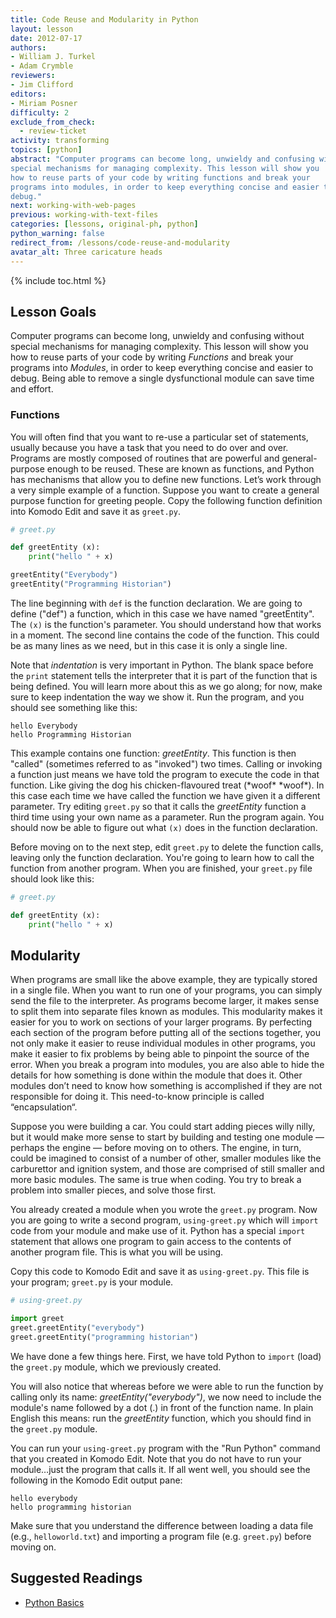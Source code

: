 ```yaml
---
title: Code Reuse and Modularity in Python
layout: lesson
date: 2012-07-17
authors:
- William J. Turkel
- Adam Crymble
reviewers:
- Jim Clifford
editors:
- Miriam Posner
difficulty: 2
exclude_from_check:
  - review-ticket
activity: transforming
topics: [python]
abstract: "Computer programs can become long, unwieldy and confusing without
special mechanisms for managing complexity. This lesson will show you
how to reuse parts of your code by writing functions and break your
programs into modules, in order to keep everything concise and easier to
debug."
next: working-with-web-pages
previous: working-with-text-files
categories: [lessons, original-ph, python]
python_warning: false
redirect_from: /lessons/code-reuse-and-modularity
avatar_alt: Three caricature heads
---
```


{% include toc.html %}





Lesson Goals
------------

Computer programs can become long, unwieldy and confusing without
special mechanisms for managing complexity. This lesson will show you
how to reuse parts of your code by writing *Functions* and break your
programs into *Modules*, in order to keep everything concise and easier to
debug. Being able to remove a single dysfunctional module can save time
and effort.

### Functions

You will often find that you want to re-use a particular set of
statements, usually because you have a task that you need to do over and
over. Programs are mostly composed of routines that are powerful and
general-purpose enough to be reused. These are known as functions, and
Python has mechanisms that allow you to define new functions. Let’s work
through a very simple example of a function. Suppose you want to create
a general purpose function for greeting people. Copy the following
function definition into Komodo Edit and save it as `greet.py`.

``` python
# greet.py

def greetEntity (x):
    print("hello " + x)

greetEntity("Everybody")
greetEntity("Programming Historian")
```

The line beginning with `def` is the function declaration. We are going
to define ("def") a function, which in this case we have named
"greetEntity". The `(x)` is the function's parameter. You should
understand how that works in a moment. The second line contains the code
of the function. This could be as many lines as we need, but in this
case it is only a single line.

Note that *indentation* is very important in Python. The blank space
before the `print` statement tells the interpreter that it is part of the
function that is being defined. You will learn more about this as we go
along; for now, make sure to keep indentation the way we show it. Run
the program, and you should see something like this:

```
hello Everybody
hello Programming Historian
```

This example contains one function: *greetEntity*. This function is then
"called" (sometimes referred to as "invoked") two times. Calling or
invoking a function just means we have told the program to execute the
code in that function. Like giving the dog his chicken-flavoured treat
(\*woof\* \*woof\*). In this case each time we have called the function
we have given it a different parameter. Try editing `greet.py` so that
it calls the *greetEntity* function a third time using your own name as a
parameter. Run the program again. You should now be able to figure out
what `(x)` does in the function declaration.

Before moving on to the next step, edit `greet.py` to delete the
function calls, leaving only the function declaration. You're going to
learn how to call the function from another program. When you are
finished, your `greet.py` file should look like this:

``` python
# greet.py

def greetEntity (x):
    print("hello " + x)
```

## Modularity

When programs are small like the above example, they are typically
stored in a single file. When you want to run one of your programs, you
can simply send the file to the interpreter. As programs become larger,
it makes sense to split them into separate files known as modules. This
modularity makes it easier for you to work on sections of your larger
programs. By perfecting each section of the program before putting all
of the sections together, you not only make it easier to reuse
individual modules in other programs, you make it easier to fix problems
by being able to pinpoint the source of the error. When you break a
program into modules, you are also able to hide the details for how
something is done within the module that does it. Other modules don’t
need to know how something is accomplished if they are not responsible
for doing it. This need-to-know principle is called “encapsulation“.

Suppose you were building a car. You could start adding pieces willy
nilly, but it would make more sense to start by building and testing one
module — perhaps the engine — before moving on to others. The engine, in
turn, could be imagined to consist of a number of other, smaller modules
like the carburettor and ignition system, and those are comprised of
still smaller and more basic modules. The same is true when coding. You
try to break a problem into smaller pieces, and solve those first.

You already created a module when you wrote the `greet.py` program. Now
you are going to write a second program, `using-greet.py` which will
`import` code from your module and make use of it. Python has a special
`import` statement that allows one program to gain access to the contents
of another program file. This is what you will be using.

Copy this code to Komodo Edit and save it as `using-greet.py`. This file
is your program; `greet.py` is your module.

``` python
# using-greet.py

import greet
greet.greetEntity("everybody")
greet.greetEntity("programming historian")
```

We have done a few things here. First, we have told Python to `import`
(load) the `greet.py` module, which we previously created.

You will also notice that whereas before we were able to run the
function by calling only its name: *greetEntity("everybody")*, we now
need to include the module's name followed by a dot (.) in front of the
function name. In plain English this means: run the *greetEntity*
function, which you should find in the `greet.py` module.

You can run your `using-greet.py` program with the "Run Python" command
that you created in Komodo Edit. Note that you do not have to run your
module…just the program that calls it. If all went well, you should see
the following in the Komodo Edit output pane:

```
hello everybody
hello programming historian
```

Make sure that you understand the difference between loading a data file
(e.g., `helloworld.txt`) and importing a program file (e.g. `greet.py`)
before moving on.

Suggested Readings
------------------

-   [Python Basics][]

  [Python Basics]: http://www.astro.ufl.edu/~warner/prog/python.html
